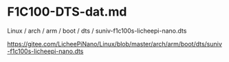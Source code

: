 
# F1C100-DTS-dat.md

Linux / arch / arm / boot / dts / suniv-f1c100s-licheepi-nano.dts

https://gitee.com/LicheePiNano/Linux/blob/master/arch/arm/boot/dts/suniv-f1c100s-licheepi-nano.dts

